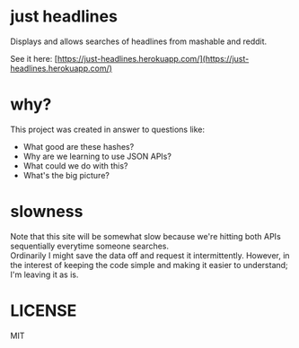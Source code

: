 # just headlines
Displays and allows searches of headlines from mashable and reddit.  

See it here: [https://just-headlines.herokuapp.com/](https://just-headlines.herokuapp.com/)

# why?
This project was created in answer to questions like: 

- What good are these hashes?
- Why are we learning to use JSON APIs?  
- What could we do with this?
- What's the big picture?

# slowness
Note that this site will be somewhat slow because we're hitting both APIs sequentially everytime someone searches.  
Ordinarily I might save the data off and request it intermittently.  However, in the interest of keeping the code simple and making it easier to understand; I'm leaving it as is.

# LICENSE
MIT
